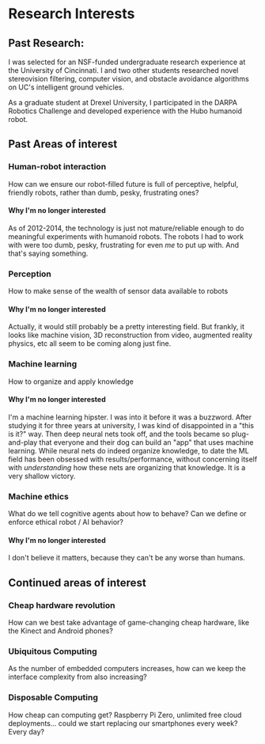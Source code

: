 <!--
title: Research Interests
-->

# Research Interests

## Past Research:
I was selected for an NSF-funded undergraduate research experience at the University of Cincinnati. I and two other students researched novel stereovision filtering, computer vision, and obstacle avoidance algorithms on UC's intelligent ground vehicles.

As a graduate student at Drexel University, I participated in the DARPA Robotics Challenge and developed experience with the Hubo humanoid robot.

## Past Areas of interest
### Human-robot interaction
How can we ensure our robot-filled future is full of perceptive, helpful, friendly robots, rather than dumb, pesky, frustrating ones?
#### Why I'm no longer interested
As of 2012-2014, the technology is just not mature/reliable enough to do meaningful experiments with humanoid robots.
The robots I had to work with were too dumb, pesky, frustrating for even *me* to put up with. And that's saying something.

### Perception
How to make sense of the wealth of sensor data available to robots
#### Why I'm no longer interested
Actually, it would still probably be a pretty interesting field. But frankly, it looks like
machine vision, 3D reconstruction from video, augmented reality physics, etc all seem
to be coming along just fine.

### Machine learning
How to organize and apply knowledge
#### Why I'm no longer interested
I'm a machine learning hipster. I was into it before it was a buzzword.
After studying it for three years at university, I was kind of disappointed in a "this is it?" way.
Then deep neural nets took off, and the tools became so plug-and-play that everyone
and their dog can build an "app" that uses machine learning. While neural nets do indeed organize
knowledge, to date the ML field has been obsessed with results/performance,
without concerning itself with *understanding* how these nets are organizing that knowledge.
It is a very shallow victory.

### Machine ethics
What do we tell cognitive agents about how to behave? Can we define or enforce ethical robot / AI behavior?
#### Why I'm no longer interested
I don't believe it matters, because they can't be any worse than humans.


## Continued areas of interest
### Cheap hardware revolution
How can we best take advantage of game-changing cheap hardware, like the Kinect and Android phones?
### Ubiquitous Computing
As the number of embedded computers increases, how can we keep the interface complexity from also increasing?
### Disposable Computing
How cheap can computing get? Raspberry Pi Zero, unlimited free cloud deployments... could we start replacing our smartphones every week? Every day?
